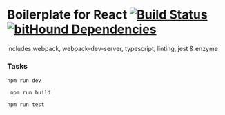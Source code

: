 # Boilerplate for React  [![Build Status](https://travis-ci.org/seanrkerr/react-boilerplate.svg?branch=master)](https://travis-ci.org/seanrkerr/react-boilerplate/)  [![bitHound Dependencies](https://www.bithound.io/github/seanrkerr/react-boilerplate/badges/dependencies.svg)](https://www.bithound.io/github/seanrkerr/react-boilerplate/master/dependencies/npm)

includes webpack, webpack-dev-server, typescript, linting, jest & enzyme



### Tasks

```
npm run dev
```

```
 npm run build
```

```
npm run test
```




